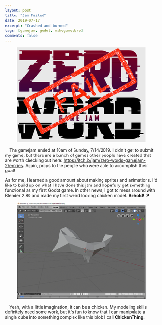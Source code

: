 ```yaml
---
layout: post
title: "Jam Failed"
date: 2019-07-17
excerpt: "Crashed and burned"
tags: [gamejam, godot, makegamesbro]
comments: false
---
```


<figure>
	<img src="/assets/img/2019-07-17/zerowords_fail.png">
</figure>

&ensp;&ensp;The gamejam ended at 10am of Sunday, 7/14/2019. I didn't get to submit my game, but there are a bunch of games other people have created that are worth checking out here: <a href="https://itch.io/jam/zero-words-gamejam-2/entries">https://itch.io/jam/zero-words-gamejam-2/entries</a>. Again, props to the people who were able to accomplish their goal! 

As for me, I learned a good amount about making sprites and animations. I'd like to build up on what I have done this jam and hopefully get something functional as my first Godot game. In other news, I got to mess around with Blender 2.80 and made my first weird looking chicken model. <b>Behold! :P</b>

<figure>
<center>
	<img src="/assets/img/2019-07-17/chickenthing.jpg">
</figure>

&ensp;&ensp;Yeah, with a little imagination, it can be a chicken. My modeling skills definitely need some work, but it's fun to know that I can manipulate a single cube into something complex like this blob I call <b>ChickenThing</b>.

